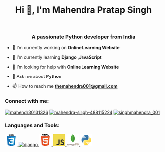 <h1 align="center">Hi 👋, I'm Mahendra Pratap Singh</h1>
<img src="https://cdn.pixabay.com/photo/2020/08/08/02/56/hacker-5471975_1280.png" alt="">

<h3 align="center">A passionate Python developer from India</h3>

- 🔭 I’m currently working on **Online Learning Website** <br>

- 🌱 I’m currently learning **Django ,JavaScript** <br>

- 🤝 I’m looking for help with **Online Learning Website** <br>

- 💬 Ask me about **Python** <b></b>

- 📫 How to reach me **themahendra001@gmail.com**

<h3 align="left">Connect with me:</h3>
<p align="left">
    <a href="https://twitter.com/mahendr30131326" target="blank"><img align="center"
            src="https://raw.githubusercontent.com/rahuldkjain/github-profile-readme-generator/master/src/images/icons/Social/twitter.svg"
            alt="mahendr30131326" height="30" width="40" /></a>
    <a href="https://linkedin.com/in/mahendra-singh-488115224" target="blank"><img align="center"
            src="https://raw.githubusercontent.com/rahuldkjain/github-profile-readme-generator/master/src/images/icons/Social/linked-in-alt.svg"
            alt="mahendra-singh-488115224" height="30" width="40" /></a>
    <a href="https://instagram.com/singh.mahendra001" target="blank"><img align="center"
            src="https://raw.githubusercontent.com/rahuldkjain/github-profile-readme-generator/master/src/images/icons/Social/instagram.svg"
            alt="singhmahendra_001" height="30" width="40" /></a>
</p>

<h3 align="left">Languages and Tools:</h3>
<p align="left"> <a href="https://www.w3schools.com/css/" target="_blank" rel="noreferrer"> <img
            src="https://raw.githubusercontent.com/devicons/devicon/master/icons/css3/css3-original-wordmark.svg"
            alt="css3" width="40" height="40" /> </a> <a href="https://www.djangoproject.com/" target="_blank"
        rel="noreferrer"> <img src="https://cdn.worldvectorlogo.com/logos/django.svg" alt="django" width="40"
            height="40" /> </a> <a href="https://www.w3.org/html/" target="_blank" rel="noreferrer"> <img
            src="https://raw.githubusercontent.com/devicons/devicon/master/icons/html5/html5-original-wordmark.svg"
            alt="html5" width="40" height="40" /> </a> <a href="https://developer.mozilla.org/en-US/docs/Web/JavaScript"
        target="_blank" rel="noreferrer"> <img
            src="https://raw.githubusercontent.com/devicons/devicon/master/icons/javascript/javascript-original.svg"
            alt="javascript" width="40" height="40" /> </a> <a href="https://www.mongodb.com/" target="_blank"
        rel="noreferrer"> <img
            src="https://raw.githubusercontent.com/devicons/devicon/master/icons/mongodb/mongodb-original-wordmark.svg"
            alt="mongodb" width="40" height="40" /> </a> <a href="https://www.python.org" target="_blank"
        rel="noreferrer"> <img
            src="https://raw.githubusercontent.com/devicons/devicon/master/icons/python/python-original.svg"
            alt="python" width="40" height="40" /> </a> </p>
